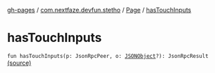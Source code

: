 [gh-pages](../../index.md) / [com.nextfaze.devfun.stetho](../index.md) / [Page](index.md) / [hasTouchInputs](./has-touch-inputs.md)

# hasTouchInputs

`fun hasTouchInputs(p: JsonRpcPeer, o: `[`JSONObject`](https://developer.android.com/reference/org/json/JSONObject.html)`?): JsonRpcResult` [(source)](https://github.com/NextFaze/dev-fun/tree/master/devfun-stetho/src/main/java/com/nextfaze/devfun/stetho/Stetho.kt#L99)